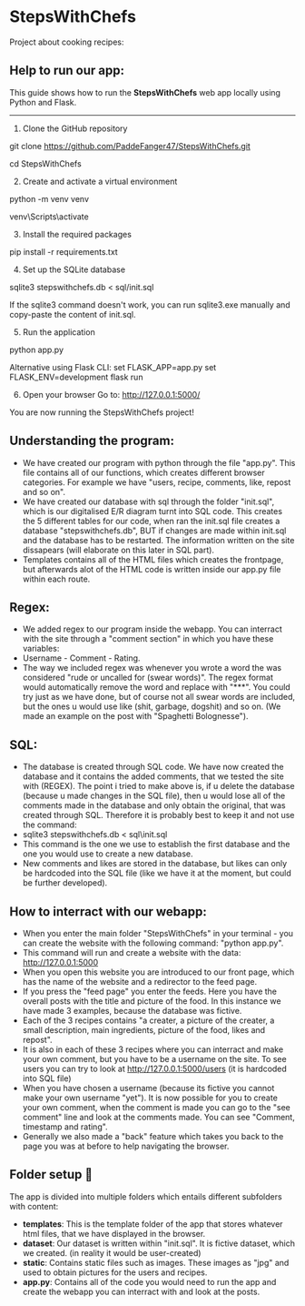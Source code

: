 # StepsWithChefs
Project about cooking recipes:

## Help to run our app:

This guide shows how to run the **StepsWithChefs** web app locally using Python and Flask.

---


1. Clone the GitHub repository

git clone https://github.com/PaddeFanger47/StepsWithChefs.git

cd StepsWithChefs

2. Create and activate a virtual environment

python -m venv venv

venv\Scripts\activate

3. Install the required packages

pip install -r requirements.txt

4. Set up the SQLite database

sqlite3 stepswithchefs.db < sql/init.sql

If the sqlite3 command doesn't work, you can run sqlite3.exe manually and copy-paste the content of init.sql.

5. Run the application

python app.py

Alternative using Flask CLI:
set FLASK_APP=app.py
set FLASK_ENV=development
flask run

6. Open your browser
Go to:
http://127.0.0.1:5000/

You are now running the StepsWithChefs project!

## Understanding the program:
- We have created our program with python through the file "app.py". This file contains all of our functions, which creates different browser categories. For example we have "users, recipe, comments, like, repost and so on".
- We have created our database with sql through the folder "init.sql", which is our digitalised E/R diagram turnt into SQL code. This creates the 5 different tables for our code, when ran the init.sql file creates a database "stepswithchefs.db", BUT if changes are made within init.sql and the database has to be restarted. The information written on the site dissapears (will elaborate on this later in SQL part).
- Templates contains all of the HTML files which creates the frontpage, but afterwards alot of the HTML code is written inside our app.py file within each route.

## Regex:
- We added regex to our program inside the webapp. You can interract with the site through a "comment section" in which you have these variables:
- Username - Comment - Rating.
- The way we included regex was whenever you wrote a word the was considered "rude or uncalled for (swear words)". The regex format would automatically remove the word and replace with "***". You could try just as we have done, but of course not all swear words are included, but the ones u would use like (shit, garbage, dogshit) and so on. (We made an example on the post with "Spaghetti Bolognesse").

## SQL:
- The database is created through SQL code. We have now created the database and it contains the added comments, that we tested the site with (REGEX). The point i tried to make above is, if u delete the database (because u made changes in the SQL file), then u would lose all of the comments made in the database and only obtain the original, that was created through SQL. Therefore it is probably best to keep it and not use the command:
- sqlite3 stepswithchefs.db < sql\init.sql
- This command is the one we use to establish the first database and the one you would use to create a new database.
- New comments and likes are stored in the database, but likes can only be hardcoded into the SQL file (like we have it at the moment, but could be further developed).

## How to interract with our webapp:
- When you enter the main folder "StepsWithChefs" in your terminal - you can create the website with the following command: "python app.py".
- This command will run and create a website with the data: http://127.0.0.1:5000 
- When you open this website you are introduced to our front page, which has the name of the website and a redirector to the feed page.
- If you press the "feed page" you enter the feeds. Here you have the overall posts with the title and picture of the food. In this instance we have made 3 examples, because the database was fictive.
- Each of the 3 recipes contains "a creater, a picture of the creater, a small description, main ingredients, picture of the food, likes and repost".
- It is also in each of these 3 recipes where you can interract and make your own comment, but you have to be a username on the site. To see users you can try to look at http://127.0.0.1:5000/users (it is hardcoded into SQL file)
- When you have chosen a username (because its fictive you cannot make your own username "yet"). It is now possible for you to create your own comment, when the comment is made you can go to the "see comment" line and look at the comments made. You can see "Comment, timestamp and rating".
- Generally we also made a "back" feature which takes you back to the page you was at before to help navigating the browser.

## Folder setup 📁

The app is divided into multiple folders which entails different subfolders with content:
- __templates__: This is the template folder of the app that stores whatever html files, that we have displayed in the browser.
- __dataset__: Our dataset is written within "init.sql". It is fictive dataset, which we created. (in reality it would be user-created)
- __static__: Contains static files such as images. These images as "jpg" and used to obtain pictures for the users and recipes.
- __app.py__: Contains all of the code you would need to run the app and create the webapp you can interract with and look at the posts.
